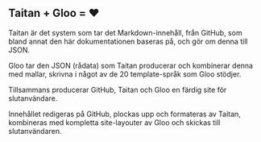 ## Taitan + Gloo = ♥

Taitan är det system som tar det Markdown-innehåll, från GitHub, som bland annat
den här dokumentationen baseras på, och gör om denna till JSON.

Gloo tar den JSON (rådata) som Taitan producerar och kombinerar denna med
mallar, skrivna i något av de 20 template-språk som Gloo stödjer.

Tillsammans producerar GitHub, Taitan och Gloo en färdig site för slutanvändare.

Innehållet redigeras på GitHub, plockas upp och formateras av Taitan, kombineras
med kompletta site-layouter av Gloo och skickas till slutanvändaren.